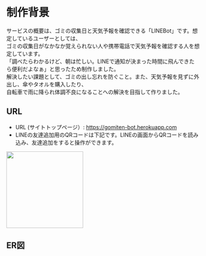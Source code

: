 # 制作背景
サービスの概要は、ゴミの収集日と天気予報を確認できる「LINEBot」です。想定しているユーザーとしては、<br>
ゴミの収集日がなかなか覚えられない人や携帯電話で天気予報を確認する人を想定しています。<br>
「調べたらわかるけど、朝は忙しい。LINEで通知が決まった時間に飛んできたら便利だよなぁ」と思ったため制作しました。<br>
解決したい課題として、ゴミの出し忘れを防ぐこと。また、天気予報を見ずに外出し、傘やタオルを購入したり、<br>
自転車で雨に降られ体調不良になることへの解決を目指して作りました。

## URL
- URL (サイトトップページ）: https://gomiten-bot.herokuapp.com
- LINEの友達追加用のQRコードは下記です。LINEの画面からQRコードを読み込み、友達追加をすると操作ができます。
<img src="https://user-images.githubusercontent.com/70443334/140516491-61f21163-9b1d-4158-af74-381c36bb0025.png" width="200">

## ER図

